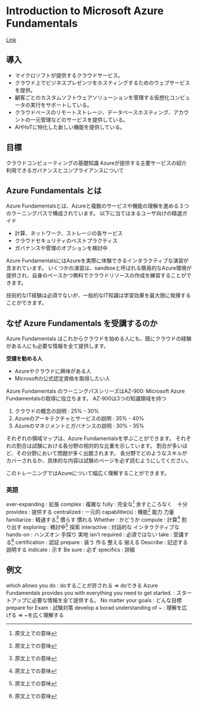 # Introduction to Microsoft Azure Fundamentals
[Link](https://learn.microsoft.com/en-us/training/modules/describe-cloud-compute/1-introduction-microsoft-azure-fundamentals)

## 導入
- マイクロソフトが提供するクラウドサービス。
- クラウド上でビジネスプレゼンツをホスティングするためのウェブサービスを提供。
- 顧客ごとのカスタムソフトウェアソリューションを管理する仮想化コンピュータの実行をサポートしている。
- クラウドベースのリモートストレージ、データベースホスティング、アカウントの一元管理などのサービスを提供している。
- AIやIoTに特化した新しい機能を提供している。

## 目標
クラウドコンピューティングの基礎知識
Azureが提供する主要サービスの紹介
利用できるガバナンスとコンプライアンスについて

## Azure Fundamentals とは
Azure Fundamentalsとは、Azureと複数のサービスや機能の理解を進める３つのラーニングパスで構成されています。
以下に当てはまるユーザ向けの精選ガイド
- 計算、ネットワーク、ストレージの各サービス
- クラウドセキュリティのベストプラクティス
- ガバナンスや管理のオプションを検討中

Azure FundamentalsにはAzureを実際に体験できるインタラクティブな演習が含まれています。
いくつかの演習は、sandboxと呼ばれる簡易的なAzure環境が提供され、自身のペースかつ無料でクラウドリソースの作成を練習することができます。

技術的なIT経験は必須でないが、一般的なIT知識は学習効果を最大限に発揮することができます。

## なぜ Azure Fundamentals を受講するのか
Azure Fundamentals はこれからクラウドを始める人にも、既にクラウドの経験がある人にも必要な情報を全て提供します。

**受講を勧める人**
- Azureやクラウドに興味がある人
- Microsoftの公式認定資格を取得したい人

Azure Fundamentals のラーニングパスシリーズはAZ-900: Microsoft Azure Fundamentalsの取得に役立ちます。
AZ-900は3つの知識領域を持つ
1. クラウドの概念の説明 : 25% - 30%
2. Azureのアーキテクチャとサービスの説明 : 35% - 40%
3. Azureのマネジメントとガバナンスの説明 : 30% - 35%

それぞれの領域マップは、Azure Fundamentalsを学ぶことができます。
それぞれの割合は試験における各分野の相対的な比重を示しています。
割合が多いほど、その分野において問題が多く出題されます。
各分野でどのようなスキルがカバーされるか、具体的な内容は試験のページを必ず読むようにしてください。

このトレーニングではAzureについて幅広く理解することができます。


### 英語
ever-expanding : 拡張
complex : 複雑な
fully : 完全な[^1] 余すところなく　十分
provides : 提供する
centralized : 一元的
capabilitie(s) : 機能[^1] 能力 力量
familiarize : 精通する[^1] 慣らす 慣れる
Whether : かどうか
compute : 計算[^1] 割り出す
exploring : 検討中[^1] 探索
interactive : 対話的な インタラクティブな
hands-on : ハンズオン 手探り 実地
isn't required : 必須ではない
take : 受講する[^1]
certification : 認証
prepare : 装う 作る 整える 揃える
Describe : 記述する 説明する
indicate : 示す
Be sure : 必ず
specifics : 詳細

## 例文
which allows you do : doすることが許される ⇒ doできる 
Azure Fundamentals provides you with everything you need to get started. : スタートアップに必要な情報を全て提供する。
No matter your goals : どんな目標
prepare for Exam : 試験対策
develop a borad understanding of ~ : 理解を広げる ⇒ ~を広く理解する

[^1]:原文上での意味